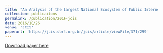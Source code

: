 ```yaml
---
title: "An Analysis of the Largest National Ecosystem of Public Internet eXchange Points: The Case of Brazil"
collection: publications
permalink: /publication/2016-jcis
date: 2016/10/26
venue: 'JCIS'
paperurl: 'https://jcis.sbrt.org.br/jcis/article/viewFile/371/299'
---
```


[Download paper here](https://jcis.sbrt.org.br/jcis/article/viewFile/371/299)
